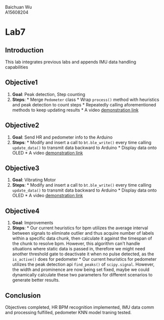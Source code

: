 Baichuan Wu </br>
A15608204 </br>

# Lab7

## Introduction
This lab integrates previous labs and appends IMU data handling capabilities

## Objective1
  1. **Goal**: Peak detection, Step counting
  2. **Steps**:
    * Merge ```Pedometer``` class
    * Wrap ```process()``` method with heuristics and peak detection to count steps
    * Repeatedly calling aforementioned methods to keep updating results
    * A video [demonstration link](https://drive.google.com/open?id=1NywTtzzl_sgk-HU-awvS5NOoKBX5E__K)

## Objective2
  1. **Goal**: Send HR and pedometer info to the Arduino
  2. **Steps**:
    * Modify and insert a call to ```bt.ble_write()``` every time calling ```update_data()``` to transmit data backward to Arduino
    * Display data onto OLED
    * A video [demonstration link](https://drive.google.com/open?id=1G47fR5XwRz9-rc53TlTSygajftKjFQnD)

## Objective3
  1. **Goal**: Vibrating Motor
  2. **Steps**:
    * Modify and insert a call to ```bt.ble_write()``` every time calling ```update_data()``` to transmit data backward to Arduino
    * Display data onto OLED
    * A video [demonstration link](https://drive.google.com/open?id=1G47fR5XwRz9-rc53TlTSygajftKjFQnD)

## Objective4
  1. **Goal**: Improvements
  2. **Steps**:
    * Our current heuristics for bpm utilizes the average interval between signals to eliminate outlier and thus acquire number of labels within a specific data chunk, then calculate it against the timespan of the chunk to resolve bpm. However, this algorithm can't handle situations where static data is passed in, therefore we might need another threshold gate to deactivate it when no pulse detected, as the ```is_active()``` does for pedometer
    * Our current heuristics for pedometer utilizes the peak detection api ```find_peaks()``` of ```scipy.signal```. However, the width and prominence are now being set fixed, maybe we could dynamically calculate these two parameters for different scenarios to generate better results. 

## Conclusion
Objectives completed, HR BPM recognition implemented, IMU data comm and processing fulfilled, pedometer KNN model traning tested.
